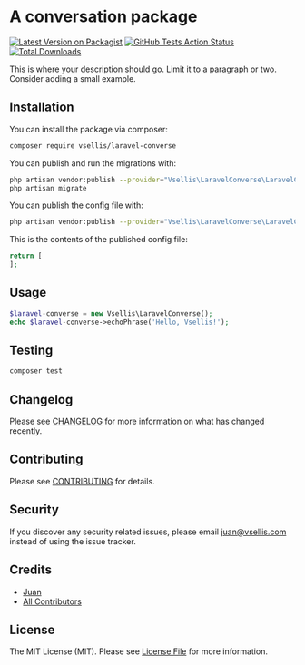 # A conversation package

[![Latest Version on Packagist](https://img.shields.io/packagist/v/vsellis/laravel-converse.svg?style=flat-square)](https://packagist.org/packages/vsellis/laravel-converse)
[![GitHub Tests Action Status](https://img.shields.io/github/workflow/status/vsellis/laravel-converse/run-tests?label=tests)](https://github.com/vsellis/laravel-converse/actions?query=workflow%3Arun-tests+branch%3Amaster)
[![Total Downloads](https://img.shields.io/packagist/dt/vsellis/laravel-converse.svg?style=flat-square)](https://packagist.org/packages/vsellis/laravel-converse)


This is where your description should go. Limit it to a paragraph or two. Consider adding a small example.

## Installation

You can install the package via composer:

```bash
composer require vsellis/laravel-converse
```

You can publish and run the migrations with:

```bash
php artisan vendor:publish --provider="Vsellis\LaravelConverse\LaravelConverseServiceProvider" --tag="migrations"
php artisan migrate
```

You can publish the config file with:
```bash
php artisan vendor:publish --provider="Vsellis\LaravelConverse\LaravelConverseServiceProvider" --tag="config"
```

This is the contents of the published config file:

```php
return [
];
```

## Usage

``` php
$laravel-converse = new Vsellis\LaravelConverse();
echo $laravel-converse->echoPhrase('Hello, Vsellis!');
```

## Testing

``` bash
composer test
```

## Changelog

Please see [CHANGELOG](CHANGELOG.md) for more information on what has changed recently.

## Contributing

Please see [CONTRIBUTING](CONTRIBUTING.md) for details.

## Security

If you discover any security related issues, please email juan@vsellis.com instead of using the issue tracker.

## Credits

- [Juan](https://github.com/JuanRangel)
- [All Contributors](../../contributors)

## License

The MIT License (MIT). Please see [License File](LICENSE.md) for more information.
